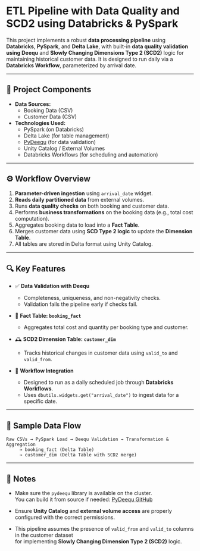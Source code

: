 # ETL Pipeline with Data Quality and SCD2 using Databricks & PySpark

This project implements a robust **data processing pipeline** using **Databricks**, **PySpark**, and **Delta Lake**, with built-in **data quality validation using Deequ** and **Slowly Changing Dimensions Type 2 (SCD2)** logic for maintaining historical customer data. It is designed to run daily via a **Databricks Workflow**, parameterized by arrival date.

---

## 📁 Project Components

- **Data Sources:**
  - Booking Data (CSV)
  - Customer Data (CSV)
- **Technologies Used:**
  - PySpark (on Databricks)
  - Delta Lake (for table management)
  - [PyDeequ](https://github.com/awslabs/python-deequ) (for data validation)
  - Unity Catalog / External Volumes
  - Databricks Workflows (for scheduling and automation)

---

## ⚙️ Workflow Overview

1. **Parameter-driven ingestion** using `arrival_date` widget.
2. **Reads daily partitioned data** from external volumes.
3. Runs **data quality checks** on both booking and customer data.
4. Performs **business transformations** on the booking data (e.g., total cost computation).
5. Aggregates booking data to load into a **Fact Table**.
6. Merges customer data using **SCD Type 2 logic** to update the **Dimension Table**.
7. All tables are stored in Delta format using Unity Catalog.

---

## 🔍 Key Features

- ✅ **Data Validation with Deequ**
  - Completeness, uniqueness, and non-negativity checks.
  - Validation fails the pipeline early if checks fail.
  
- 💾 **Fact Table: `booking_fact`**
  - Aggregates total cost and quantity per booking type and customer.

- 🕰 **SCD2 Dimension Table: `customer_dim`**
  - Tracks historical changes in customer data using `valid_to` and `valid_from`.

- 🔄 **Workflow Integration**
  - Designed to run as a daily scheduled job through **Databricks Workflows**.
  - Uses `dbutils.widgets.get("arrival_date")` to ingest data for a specific date.

---

## 🧪 Sample Data Flow

```plaintext
Raw CSVs → PySpark Load → Deequ Validation → Transformation & Aggregation
     → booking_fact (Delta Table)
     → customer_dim (Delta Table with SCD2 merge)
```
---

## 📌 Notes

- Make sure the `pydeequ` library is available on the cluster.  
  You can build it from source if needed: [PyDeequ GitHub](https://github.com/awslabs/python-deequ)

- Ensure **Unity Catalog** and **external volume access** are properly configured with the correct permissions.

- This pipeline assumes the presence of `valid_from` and `valid_to` columns in the customer dataset  
  for implementing **Slowly Changing Dimension Type 2 (SCD2)** logic.
